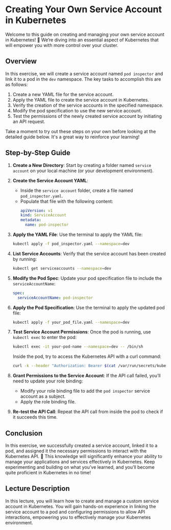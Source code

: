 # Creating Your Own Service Account in Kubernetes

Welcome to this guide on creating and managing your own service account in Kubernetes! 🌟 We’re diving into an essential aspect of Kubernetes that will empower you with more control over your cluster. 

## Overview

In this exercise, we will create a service account named `pod inspector` and link it to a pod in the `dev` namespace. The key tasks to accomplish this are as follows:

1. Create a new YAML file for the service account.
2. Apply the YAML file to create the service account in Kubernetes.
3. Verify the creation of the service accounts in the specified namespace.
4. Modify the pod specification to use the new service account.
5. Test the permissions of the newly created service account by initiating an API request.

Take a moment to try out these steps on your own before looking at the detailed guide below. It's a great way to reinforce your learning!

## Step-by-Step Guide

1. **Create a New Directory**: Start by creating a folder named `service account` on your local machine (or your development environment).
   
2. **Create the Service Account YAML**:
   - Inside the `service account` folder, create a file named `pod_inspector.yaml`.
   - Populate that file with the following content:
     ```yaml
     apiVersion: v1
     kind: ServiceAccount
     metadata:
       name: pod-inspector
     ```
   
3. **Apply the YAML File**: Use the terminal to apply the YAML file:
   ```bash
   kubectl apply -f pod_inspector.yaml --namespace=dev
   ```
   
4. **List Service Accounts**: Verify that the service account has been created by running:
   ```bash
   kubectl get serviceaccounts --namespace=dev
   ```
   
5. **Modify the Pod Spec**: Update your pod specification file to include the `serviceAccountName`:
   ```yaml
   spec:
     serviceAccountName: pod-inspector
   ```
   
6. **Apply the Pod Specification**: Use the terminal to apply the updated pod file:
   ```bash
   kubectl apply -f your_pod_file.yaml --namespace=dev
   ```
   
7. **Test Service Account Permissions**: Once the pod is running, use `kubectl exec` to enter the pod:
   ```bash
   kubectl exec -it your-pod-name --namespace=dev -- /bin/sh
   ```
   Inside the pod, try to access the Kubernetes API with a curl command:
   ```bash
   curl -k --header "Authorization: Bearer $(cat /var/run/secrets/kubernetes.io/serviceaccount/token)" https://kubernetes.default.svc/api/v1/namespaces/dev/pods
   ```

8. **Grant Permissions to the Service Account**: If the API call failed, you’ll need to update your role binding:
   - Modify your role binding file to add the `pod inspector` service account as a subject.
   - Apply the role binding file.

9. **Re-test the API Call**: Repeat the API call from inside the pod to check if it succeeds this time.

## Conclusion

In this exercise, we successfully created a service account, linked it to a pod, and assigned it the necessary permissions to interact with the Kubernetes API. 🎉 This knowledge will significantly enhance your ability to manage your applications and services effectively in Kubernetes. Keep experimenting and building on what you’ve learned, and you’ll become quite proficient in Kubernetes in no time!

## Lecture Description

In this lecture, you will learn how to create and manage a custom service account in Kubernetes. You will gain hands-on experience in linking the service account to a pod and configuring permissions to allow API interactions, empowering you to effectively manage your Kubernetes environment.